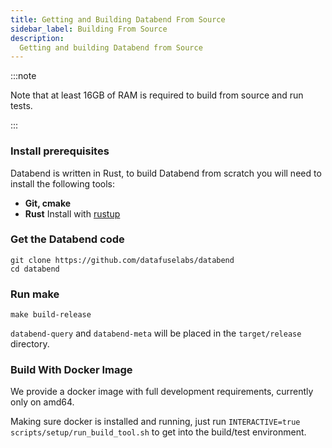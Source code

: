 ```yaml
---
title: Getting and Building Databend From Source
sidebar_label: Building From Source
description:
  Getting and building Databend from Source
---
```


:::note

Note that at least 16GB of RAM is required to build from source and run tests.

:::

### Install prerequisites

Databend is written in Rust, to build Databend from scratch you will need to install the following tools:
* **Git, cmake**
* **Rust** Install with [rustup](https://rustup.rs/)

### Get the Databend code

```shell
git clone https://github.com/datafuselabs/databend
cd databend
```
### Run make

```shell
make build-release
```

`databend-query` and `databend-meta` will be placed in the `target/release` directory.


### Build With Docker Image

We provide a docker image with full development requirements, currently only on amd64.

Making sure docker is installed and running, just run `INTERACTIVE=true scripts/setup/run_build_tool.sh` to get into the build/test environment.
